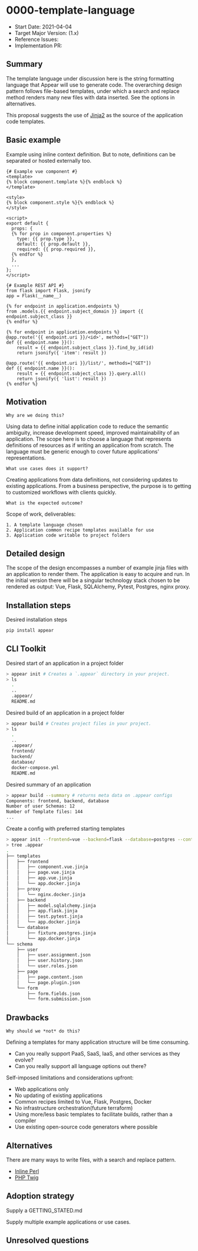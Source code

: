 # 0000-template-language

- Start Date: 2021-04-04
- Target Major Version: (1.x)
- Reference Issues:
- Implementation PR:

## Summary

The template language under discussion here is the string formatting language
that Appear will use to generate code. The overarching design pattern follows
file-based templates, under which a search and replace method renders many new
files with data inserted.
See the options in alternatives.

This proposal suggests the use of [Jinja2](https://jinja.palletsprojects.com/en/2.11.x/)
as the source of the application code templates.

## Basic example

Example using inline context definition. But to note, definitions can be
separated or hosted externally too.

```jinja
{# Example vue component #}
<template>
{% block component.template %}{% endblock %}
</template>

<style>
{% block component.style %}{% endblock %}
</style>

<script>
export default {
  props: {
  {% for prop in component.properties %}
    type: {{ prop.type }},
    default: {{ prop.default }},
    required: {{ prop.required }},
  {% endfor %}
  },
  ...
};
</script>
```

```jinja
{# Example REST API #}
from flask import Flask, jsonify
app = Flask(__name__)

{% for endpoint in application.endpoints %}
from .models.{{ endpoint.subject_domain }} import {{ endpoint.subject_class }}
{% endfor %}

{% for endpoint in application.endpoints %}
@app.route('{{ endpoint.uri }}/<id>', methods=["GET"])
def {{ endpoint.name }}():
    result = {{ endpoint.subject_class }}.find_by_id(id)
    return jsonify({ 'item': result })

@app.route('{{ endpoint.uri }}/list/', methods=["GET"])
def {{ endpoint.name }}():
    result = {{ endpoint.subject_class }}.query.all()
    return jsonify({ 'list': result })
{% endfor %}
```

## Motivation

`Why are we doing this?`

Using data to define initial application code to reduce the semantic
ambiguity, increase development speed, improved maintainability of an
application. The scope here is to choose a language that represents
definitions of resources as if writing an application from scratch.
The language must be generic enough to cover future applications'
representations.

`What use cases does it support?`

Creating applications from data definitions, not considering updates to
existing applications. From a business perspective, the purpose is to getting
to customized workflows with clients quickly.

`What is the expected outcome?`

Scope of work, deliverables:

```text
1. A template language chosen
2. Application common recipe templates available for use
3. Application code writable to project folders
```

## Detailed design

The scope of the design encompasses a number of example jinja files with
an application to render them. The application is easy to acquire and run.
In the initial version there will be a singular technology stack chosen to
be rendered as output: Vue, Flask, SQLAlchemy, Pytest, Postgres, nginx proxy.

## Installation steps

Desired installation steps

```bash
pip install appear
```

## CLI Toolkit

Desired start of an application in a project folder

```bash
> appear init # Creates a `.appear` directory in your project.
> ls
  .
  .. 
  .appear/
  README.md
```

Desired build of an application in a project folder

```bash
> appear build # Creates project files in your project.
> ls
  .
  .. 
  .appear/
  frontend/
  backend/
  database/
  docker-compose.yml
  README.md
```

Desired summary of an application

```bash
> appear build --summary # returns meta data on .appear configs
Components: frontend, backend, database
Number of user Schemas: 12
Number of Template files: 144
...
```

Create a config with preferred starting templates

```bash
> appear init --frontend=vue --backend=flask --database=postgres --container=nginx-proxy
> tree .appear
.
├── templates
│   ├── frontend
│   │   ├── component.vue.jinja
│   │   ├── page.vue.jinja
│   │   ├── app.vue.jinja
│   │   └── app.docker.jinja
│   ├── proxy
│   │   └── nginx.docker.jinja
│   ├── backend
│   │   ├── model.sqlalchemy.jinja
│   │   ├── app.flask.jinja
│   │   ├── test.pytest.jinja
│   │   └── app.docker.jinja
│   └── database
│       ├── fixture.postgres.jinja
│       └── app.docker.jinja
└── schema
    ├── user
    │   ├── user.assignment.json
    │   ├── user.history.json
    │   └── user.roles.json
    ├── page
    │   ├── page.content.json
    │   └── page.plugin.json
    └── form
        ├── form.fields.json
        └── form.submission.json
```

## Drawbacks

`Why should we *not* do this?`

Defining a templates for many application structure will be time consuming.

- Can you really support PaaS, SaaS, IaaS, and other services as they evolve?
- Can you really support all language options out there?

Self-imposed limitations and considerations upfront:

- Web applications only
- No updating of existing applications
- Common recipes limited to Vue, Flask, Postgres, Docker
- No infrastructure orchestration(future terraform)
- Using more/less basic templates to facilitate builds, rather than a compiler
- Use existing open-source code generators where possible

## Alternatives

There are many ways to write files, with a search and replace pattern.

- [Inline Perl](https://www.perl.com/pub/2001/08/21/templating.html/)
- [PHP Twig](https://twig.symfony.com/)

## Adoption strategy

Supply a GETTING_STATED.md

Supply multiple example applications or use cases.

## Unresolved questions
